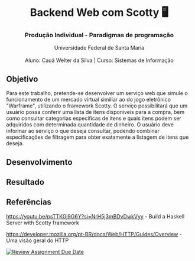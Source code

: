 <div align="center">
  <h1 align="center">Backend Web com Scotty 🖥️</h1> 
  <h3 align="center">Produção Individual - Paradigmas de programação</h3>
  <p align="center">Universidade Federal de Santa Maria<br><br>Aluno: Cauã Welter da Silva | Curso: Sistemas de Informação</p>
</div>

## Objetivo 

Para este trabalho, pretende-se desenvolver um serviço web que simule o funcionamento de um mercado virtual similiar ao do jogo eletrônico "Warframe", utilizando o framework Scotty. O serviço possibilitará que um usuário possa conferir uma lista de itens disponíveis para a compra, bem como consultar categorias específicas de itens e quais itens podem ser adquiridos com determinada quantidade de dinheiro. O usuário deve informar ao serviço o que deseja consultar, podendo combinar especificações de filtragem para obter exatamente a listagem de itens que deseja.

## Desenvolvimento

## Resultado

## Referências
https://youtu.be/psTTKGj9G6Y?si=NrH5j3mBDvDwkVyy - Build a Haskell Server with Scotty framework

https://developer.mozilla.org/pt-BR/docs/Web/HTTP/Guides/Overview - Uma visão geral do HTTP

[![Review Assignment Due Date](https://classroom.github.com/assets/deadline-readme-button-22041afd0340ce965d47ae6ef1cefeee28c7c493a6346c4f15d667ab976d596c.svg)](https://classroom.github.com/a/7NMOLXjY)
